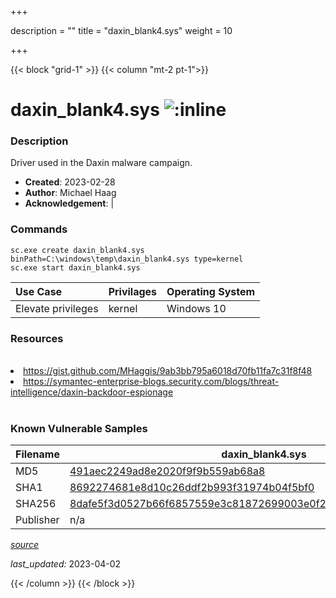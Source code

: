 +++

description = ""
title = "daxin_blank4.sys"
weight = 10

+++


{{< block "grid-1" >}}
{{< column "mt-2 pt-1">}}


# daxin_blank4.sys ![:inline](/images/twitter_verified.png) 


### Description

Driver used in the Daxin malware campaign.

- **Created**: 2023-02-28
- **Author**: Michael Haag
- **Acknowledgement**:  | [](https://twitter.com/)

### Commands

```
sc.exe create daxin_blank4.sys binPath=C:\windows\temp\daxin_blank4.sys type=kernel
sc.exe start daxin_blank4.sys
```

| Use Case | Privilages | Operating System | 
|:---- | ---- | ---- |
| Elevate privileges | kernel | Windows 10 |

### Resources
<br>
<li><a href="https://gist.github.com/MHaggis/9ab3bb795a6018d70fb11fa7c31f8f48">https://gist.github.com/MHaggis/9ab3bb795a6018d70fb11fa7c31f8f48</a></li>
<li><a href="https://symantec-enterprise-blogs.security.com/blogs/threat-intelligence/daxin-backdoor-espionage">https://symantec-enterprise-blogs.security.com/blogs/threat-intelligence/daxin-backdoor-espionage</a></li>
<br>

### Known Vulnerable Samples

| Filename | daxin_blank4.sys |
|:---- | ---- | 
| MD5 | <a href="https://www.virustotal.com/gui/file/491aec2249ad8e2020f9f9b559ab68a8">491aec2249ad8e2020f9f9b559ab68a8</a> |
| SHA1 | <a href="https://www.virustotal.com/gui/file/8692274681e8d10c26ddf2b993f31974b04f5bf0">8692274681e8d10c26ddf2b993f31974b04f5bf0</a> |
| SHA256 | <a href="https://www.virustotal.com/gui/file/8dafe5f3d0527b66f6857559e3c81872699003e0f2ffda9202a1b5e29db2002e">8dafe5f3d0527b66f6857559e3c81872699003e0f2ffda9202a1b5e29db2002e</a> |
| Publisher | n/a || Signature | U, n, s, i, g, n, e, d   || Date | 8:42 AM 4/20/2010 || Company | n/a || Description | n/a || Product | n/a |


[*source*](https://github.com/magicsword-io/LOLDrivers/tree/main/yaml/daxin_blank4.sys.yml)

*last_updated:* 2023-04-02








{{< /column >}}
{{< /block >}}
